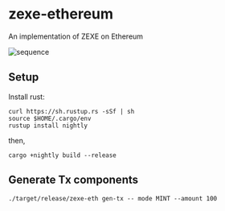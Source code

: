 # zexe-ethereum
An implementation of ZEXE on Ethereum

![sequence](https://raw.githubusercontent.com/edcon-reiwa/zexe-ethereum/master/docs/zexe_sequence.png)

## Setup
Install rust:
```
curl https://sh.rustup.rs -sSf | sh
source $HOME/.cargo/env
rustup install nightly
```
then,
```
cargo +nightly build --release
```

## Generate Tx components
```
./target/release/zexe-eth gen-tx -- mode MINT --amount 100
```
